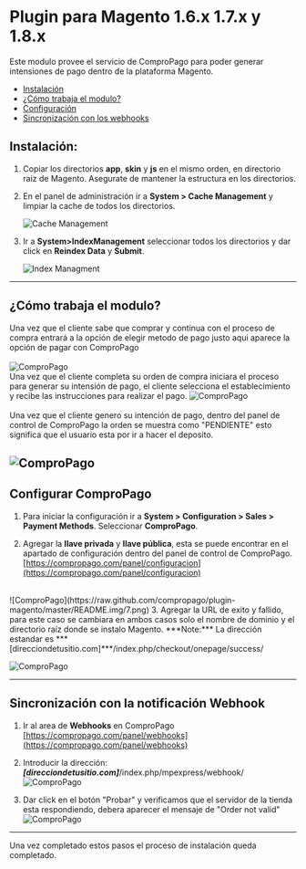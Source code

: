 # Plugin para Magento 1.6.x 1.7.x y 1.8.x

Este modulo provee el servicio de ComproPago para poder generar intensiones de pago dentro de la plataforma Magento.

* [Instalación](#install)
* [¿Cómo trabaja el modulo?](#howto)
* [Configuración](#setup)
* [Sincronización con los webhooks](#webhook)


<a name="install"></a>
## Instalación:

1. Copiar los directorios **app**, **skin** y **js** en el mismo orden, en directorio raiz de Magento. Asegurate de mantener la estructura en los directorios.
2. En el panel de administración ir a **System > Cache Management** y limpiar la cache de todos los directorios.

	![Cache Management](https://raw.github.com/compropago/plugin-magento/master/README.img/3.png)<br />
3. Ir a **System>IndexManagement** seleccionar todos los directorios y dar  click en **Reindex Data** y  **Submit**.

	![Index Managment](https://raw.github.com/compropago/plugin-magento/master/README.img/4.png)

---

<a name="howto"></a>
## ¿Cómo trabaja el modulo?
Una vez que el cliente sabe que comprar y continua con el proceso de compra entrará a la opción de elegir metodo de pago justo aqui aparece la opción de pagar con ComproPago<br /><br />
![ComproPago](https://raw.github.com/compropago/plugin-magento/master/README.img/15.png)
<br />
Una vez que el cliente completa su orden de compra iniciara el proceso para generar su intensión de pago, el cliente selecciona el establecimiento y recibe las instrucciones para realizar el pago.
![ComproPago](https://raw.github.com/compropago/plugin-magento/master/README.img/16.png) 
<br /><br />
Una vez que el cliente genero su intención de pago, dentro del panel de control de ComproPago la orden se muestra como "PENDIENTE" esto significa que el usuario esta por ir a hacer el deposito.

![ComproPago](https://raw.github.com/compropago/plugin-magento/master/README.img/19.png) 
---
<a name="setup"></a>
## Configurar ComproPago

1. Para iniciar la configuración ir a **System > Configuration > Sales > Payment Methods**. Seleccionar **ComproPago**.

2. Agregar la **llave privada** y **llave pública**, esta se puede encontrar en el apartado de configuración dentro del panel de control de ComproPago. [https://compropago.com/panel/configuracion](https://compropago.com/panel/configuracion)
<br />
![ComproPago](https://raw.github.com/compropago/plugin-magento/master/README.img/7.png) 
3. Agregar la URL de exito y fallido, para este caso se cambiara en ambos casos solo el nombre de dominio y el directorio raíz donde se instalo Magento.
***Note:*** La dirección estandar es ***[direcciondetusitio.com]***/index.php/checkout/onepage/success/ 

![ComproPago](https://raw.github.com/compropago/plugin-magento/master/README.img/8.png) 

---

<a name="webhook"></a>
## Sincronización con la notificación Webhook

1. Ir al area de **Webhooks** en ComproPago [https://compropago.com/panel/webhooks](https://compropago.com/panel/webhooks)

2. Introducir la dirección: ***[direcciondetusitio.com]***/index.php/mpexpress/webhook/
![ComproPago](https://raw.github.com/compropago/plugin-magento/master/README.img/9.png)

3. Dar click en el botón "Probar" y verificamos que el servidor de la tienda esta respondiendo, debera aparecer el mensaje de "Order not valid"
![ComproPago](https://raw.github.com/compropago/plugin-magento/master/README.img/10.png)

---

Una vez completado estos pasos el proceso de instalación queda completado.
